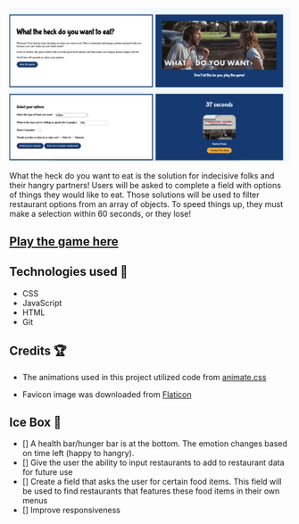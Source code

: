 ![game-screenshot](https://github.com/kscott2016/what-do-you-want-to-eat-game/blob/master/img/Screenshot%202024-01-04%20at%201.56.05%20PM.png?raw=true)
<p>What the heck do you want to eat is the solution for indecisive folks and their hangry partners! Users will be asked to complete a field with options of things they would like to eat. Those solutions will be used to filter restaurant options from an array of objects. To speed things up, they must make a selection within 60 seconds, or they lose!</p>

## [Play the game here](https://what-do-you-want-to-eat-game.netlify.app/)

## Technologies used 💾

- CSS
- JavaScript
- HTML
- Git

## Credits 🏆

- The animations used in this project utilized code from [animate.css](https://animate.style/)

- Favicon image was downloaded from [Flaticon](https://www.flaticon.com/free-icons/hamburger)

## Ice Box 🧊

- [] A health bar/hunger bar is at the bottom. The emotion changes based on time left (happy to hangry).
- [] Give the user the ability to input restaurants to add to restaurant data for future use
- [] Create a field that asks the user for certain food items. This field will be used to find restaurants that features these food items in their own menus
- [] Improve responsiveness